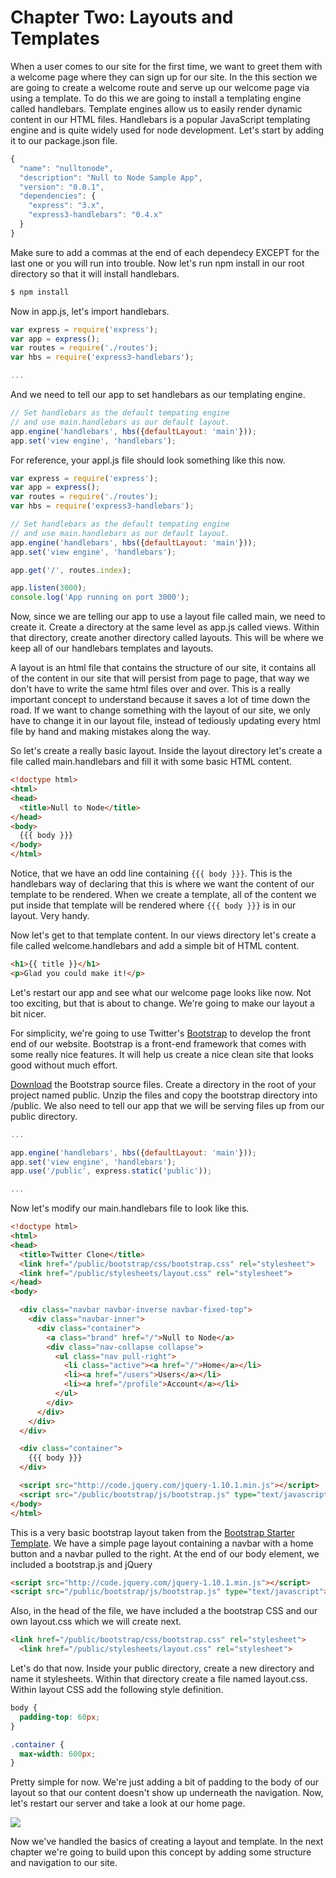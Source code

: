 # Chapter Two: Layouts and Templates

When a user comes to our site for the first time, we want to greet them with a welcome page where they can sign up for our site. In the this section we are going to create a welcome route and serve up our welcome page via using a template. To do this we are going to install a templating engine called handlebars. Template engines allow us to easily render dynamic content in our HTML files. Handlebars is a popular JavaScript templating engine and is quite widely used for node development. Let's start by adding it to our package.json file.

```javascript
{
  "name": "nulltonode",
  "description": "Null to Node Sample App",
  "version": "0.0.1",
  "dependencies": {
    "express": "3.x",
    "express3-handlebars": "0.4.x"
  }
}
```

Make sure to add a commas at the end of each dependecy EXCEPT for the last one or you will run into trouble. Now let's run npm install in our root directory so that it will install handlebars.

```bash
$ npm install
```

Now in app.js, let's import handlebars.

```javascript
var express = require('express');
var app = express();
var routes = require('./routes');
var hbs = require('express3-handlebars');

...
```

And we need to tell our app to set handlebars as our templating engine.

```javascript
// Set handlebars as the default tempating engine
// and use main.handlebars as our default layout.
app.engine('handlebars', hbs({defaultLayout: 'main'}));
app.set('view engine', 'handlebars');
```

For reference, your appl.js file should look something like this now.

```javascript
var express = require('express');
var app = express();
var routes = require('./routes');
var hbs = require('express3-handlebars');

// Set handlebars as the default tempating engine
// and use main.handlebars as our default layout.
app.engine('handlebars', hbs({defaultLayout: 'main'}));
app.set('view engine', 'handlebars');

app.get('/', routes.index);

app.listen(3000);
console.log('App running on port 3000');
```

Now, since we are telling our app to use a layout file called main, we need to create it. Create a directory at the same level as app.js called views. Within that directory, create another directory called layouts. This will be where we keep all of our handlebars templates and layouts.

A layout is an html file that contains the structure of our site, it contains all of the content in our site that will persist from page to page, that way we don't have to write the same html files over and over. This is a really important concept to understand because it saves a lot of time down the road. If we want to change something with the layout of our site, we only have to change it in our layout file, instead of tediously updating every html file by hand and making mistakes along the way.

So let's create a really basic layout. Inside the layout directory let's create a file called main.handlebars and fill it with some basic HTML content.

```html
<!doctype html>
<html>
<head>
  <title>Null to Node</title>
</head>
<body>
  {{{ body }}}
</body>
</html>
```

Notice, that we have an odd line containing `{{{ body }}}`. This is the handlebars way of declaring that this is where we want the content of our template to be rendered. When we create a template, all of the content we put inside that template will be rendered where `{{{ body }}}` is in our layout. Very handy.

Now let's get to that template content. In our views directory let's create a file called welcome.handlebars and add a simple bit of HTML content.

```html
<h1>{{ title }}</h1>
<p>Glad you could make it!</p>
```

Let's restart our app and see what our welcome page looks like now. Not too exciting, but that is about to change. We're going to make our layout a bit nicer. 

For simplicity, we're going to use Twitter's <a href="http://twitter.github.io/bootstrap/" target="_blank">Bootstrap</a> to develop the front end of our website. Bootstrap is a front-end framework that comes with some really nice features. It will help us create a nice clean site that looks good without much effort.

<a href="http://twitter.github.io/bootstrap/assets/bootstrap.zip">Download</a> the Bootstrap source files. Create a directory in the root of your project named public. Unzip the files and copy the bootstrap directory into /public. We also need to tell our app that we will be serving files up from our public directory.

```javascript
...

app.engine('handlebars', hbs({defaultLayout: 'main'}));
app.set('view engine', 'handlebars');
app.use('/public', express.static('public'));

...
```

Now let's modify our main.handlebars file to look like this.

```html
<!doctype html>
<html>
<head>
  <title>Twitter Clone</title>
  <link href="/public/bootstrap/css/bootstrap.css" rel="stylesheet">
  <link href="/public/stylesheets/layout.css" rel="stylesheet">
</head>
<body>

  <div class="navbar navbar-inverse navbar-fixed-top">
    <div class="navbar-inner">
      <div class="container">
        <a class="brand" href="/">Null to Node</a>
        <div class="nav-collapse collapse">
          <ul class="nav pull-right">
            <li class="active"><a href="/">Home</a></li>
            <li><a href="/users">Users</a></li>
            <li><a href="/profile">Account</a></li>
          </ul>
        </div>
      </div>
    </div>
  </div>

  <div class="container">
    {{{ body }}}
  </div>

  <script src="http://code.jquery.com/jquery-1.10.1.min.js"></script>
  <script src="/public/bootstrap/js/bootstrap.js" type="text/javascript"></script>
</body>
</html>
```

This is a very basic bootstrap layout taken from the <a href="http://twitter.github.io/bootstrap/examples/starter-template.html">Bootstrap Starter Template</a>. We have a simple page layout containing a navbar with a home button and a navbar pulled to the right. At the end of our body element, we included a bootstrap.js and jQuery

```html
<script src="http://code.jquery.com/jquery-1.10.1.min.js"></script>
<script src="/public/bootstrap/js/bootstrap.js" type="text/javascript"></script>
```

Also, in the head of the file, we have included a the bootstrap CSS and our own layout.css which we will create next.

```html
<link href="/public/bootstrap/css/bootstrap.css" rel="stylesheet">
  <link href="/public/stylesheets/layout.css" rel="stylesheet">
```

Let's do that now. Inside your public directory, create a new directory and name it stylesheets. Within that directory create a file named layout.css. Within layout CSS add the following style definition.

```css
body {
  padding-top: 60px;
}

.container {
  max-width: 600px;
}
```

Pretty simple for now. We're just adding a bit of padding to the body of our layout so that our content doesn't show up underneath the navigation. Now, let's restart our server and take a look at our home page.

<img src="http://cl.ly/image/020q3R2Z1m0y/shot1.png">

Now we've handled the basics of creating a layout and template. In the next chapter we're going to build upon this concept by adding some structure and navigation to our site.


